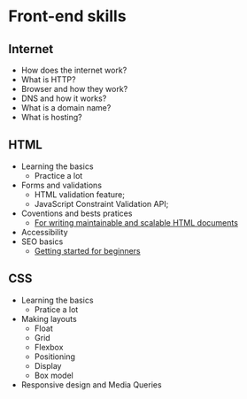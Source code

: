 # Front-end skills

## Internet  
  - How does the internet work? 
  - What is HTTP? 
  - Browser and how they work? 
  - DNS and how it works? 
  - What is a domain name? 
  - What is hosting? 
 
## HTML
  - Learning the basics
    - Practice a lot
  - Forms and validations
    - HTML validation feature;
    - JavaScript Constraint Validation API;
  - Coventions and bests pratices
    - [For writing maintainable and scalable HTML documents](https://github.com/hail2u/html-best-practices)
  - Accessibility
  - SEO basics
    - [Getting started for beginners](https://developers.google.com/search/docs/beginner/get-started)

## CSS
  - Learning the basics
    - Pratice a lot
  - Making layouts
    - Float 
    - Grid 
    - Flexbox 
    - Positioning 
    - Display 
    - Box model 
  - Responsive design and Media Queries
